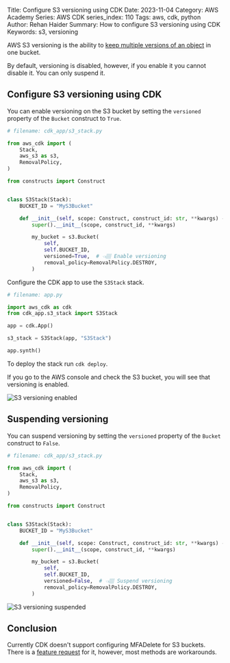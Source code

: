 Title: Configure S3 versioning using CDK
Date: 2023-11-04
Category: AWS Academy
Series: AWS CDK
series_index: 110
Tags: aws, cdk, python
Author: Rehan Haider
Summary: How to configure S3 versioning using CDK
Keywords: s3, versioning


AWS S3 versioning is the ability to [keep multiple versions of an object](https://docs.aws.amazon.com/AmazonS3/latest/userguide/Versioning.html) in one bucket. 

By default, versioning is disabled, however, if you enable it you cannot disable it. You can only suspend it.


## Configure S3 versioning using CDK

You can enable versioning on the S3 bucket by setting the `versioned` property of the `Bucket` construct to `True`.

```python
# filename: cdk_app/s3_stack.py

from aws_cdk import (
    Stack,
    aws_s3 as s3,
    RemovalPolicy, 
)

from constructs import Construct


class S3Stack(Stack):
    BUCKET_ID = "MyS3Bucket"

    def __init__(self, scope: Construct, construct_id: str, **kwargs) -> None:
        super().__init__(scope, construct_id, **kwargs)

        my_bucket = s3.Bucket(
            self,
            self.BUCKET_ID,
            versioned=True,  # 👈🏽 Enable versioning
            removal_policy=RemovalPolicy.DESTROY,
        )
```

Configure the CDK app to use the `S3Stack` stack.

```python
# filename: app.py

import aws_cdk as cdk
from cdk_app.s3_stack import S3Stack

app = cdk.App()

s3_stack = S3Stack(app, "S3Stack")

app.synth()
```

To deploy the stack run `cdk deploy`.

If you go to the AWS console and check the S3 bucket, you will see that versioning is enabled.

![S3 versioning enabled]({static}/images/aws/50000110-01-s3-versioning-enabled.png)

## Suspending versioning

You can suspend versioning by setting the `versioned` property of the `Bucket` construct to `False`.

```python
# filename: cdk_app/s3_stack.py

from aws_cdk import (
    Stack,
    aws_s3 as s3,
    RemovalPolicy,
)

from constructs import Construct


class S3Stack(Stack):
    BUCKET_ID = "MyS3Bucket"

    def __init__(self, scope: Construct, construct_id: str, **kwargs) -> None:
        super().__init__(scope, construct_id, **kwargs)

        my_bucket = s3.Bucket(
            self,
            self.BUCKET_ID,
            versioned=False,  # 👈🏽 Suspend versioning
            removal_policy=RemovalPolicy.DESTROY,
        )
```

![S3 versioning suspended]({static}/images/aws/50000110-02-s3-versioning-suspended.png)


## Conclusion

Currently CDK doesn't support configuring MFADelete for S3 buckets. There is a [feature request](https://github.com/aws/aws-cdk/issues/5247) for it, however, most methods are workarounds.
